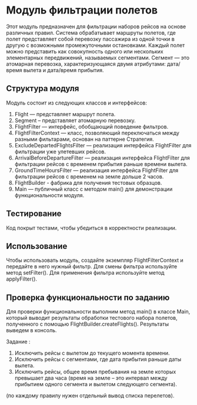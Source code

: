 # Модуль фильтрации полетов

Этот модуль предназначен для фильтрации наборов рейсов на основе различных правил. 
Система обрабатывает маршруты полетов, 
где полет представляет собой перевозку пассажира из одной точки в другую с возможными промежуточными остановками. 
Каждый полет можно представить как совокупность одного или нескольких элементарных передвижений, называемых сегментами. 
Сегмент — это атомарная перевозка, характеризующаяся двумя атрибутами: дата/время вылета и дата/время прибытия.

## Структура модуля

Модуль состоит из следующих классов и интерфейсов:

1. Flight — представляет маршрут полета.
2. Segment – представляет атомарную перевозку.
3. FlightFilter — интерфейс, обобщающий поведение фильтров.
4. FlightFilterContext — класс, позволяющий переключаться между разными фильтарами, основан на паттерне Стратегия.
5. ExcludeDepartedFlightsFilter — реализация интерфейса FlightFilter для фильтрации уже улетевших рейсов.
6. ArrivalBeforeDepartureFilter — реализация интерфейса FlightFilter 
для фильтрации рейсов с временем прибытия раньше времени вылета.
7. GroundTimeHoursFilter — реализация интерфейса FlightFilter для фильтрации рейсов с временем на земле дольше 2 часов.
8. FlightBuilder - фабрика для получения тестовых образцов.
9. Main — публичный класс с методом main() для демонстрации функциональности модуля.

## Тестирование

Код покрыт тестами, чтобы убедиться в корректности реализации.

## Использование

Чтобы использовать модуль, создайте экземпляр FlightFilterContext и передайте в него нужный фильтр.
Для смены фильтра используйте метод setFilter(). Для применения фильтра используйте метод applyFilter().

## Проверка функциональности по заданию

Для проверки функциональности выполним метод main() в классе Main, 
который выводит результаты обработки тестового набора полетов, 
полученного с помощью FlightBuilder.createFlights(). Результаты выведем в консоль.

Задание : 

1. Исключить рейсы с вылетом до текущего момента времени.
2. Исключить рейсы с сегментами, где дата прибытия раньше даты вылета.
3. Исключить рейсы, общее время пребывания на земле которых превышает два часа 
(время на земле – это интервал между прибытием одного сегмента и вылетом следующего сегмента).
   
(по каждому правилу нужен отдельный вывод списка перелетов).